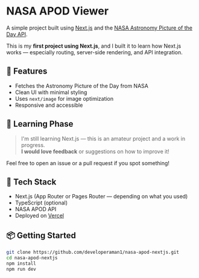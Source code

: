# NASA APOD Viewer

A simple project built using [Next.js](https://nextjs.org/) and the [NASA Astronomy Picture of the Day API](https://api.nasa.gov/).

This is my **first project using Next.js**, and I built it to learn how Next.js works — especially routing, server-side rendering, and API integration.

## 📸 Features

- Fetches the Astronomy Picture of the Day from NASA
- Clean UI with minimal styling
- Uses `next/image` for image optimization
- Responsive and accessible

## 🚧 Learning Phase

> I'm still learning Next.js — this is an amateur project and a work in progress.  
> **I would love feedback** or suggestions on how to improve it!

Feel free to open an issue or a pull request if you spot something!

## 🔧 Tech Stack

- Next.js (App Router or Pages Router — depending on what you used)
- TypeScript (optional)
- NASA APOD API
- Deployed on [Vercel](https://vercel.com)

## 📦 Getting Started

```bash
git clone https://github.com/developeraman1/nasa-apod-nextjs.git
cd nasa-apod-nextjs
npm install
npm run dev
